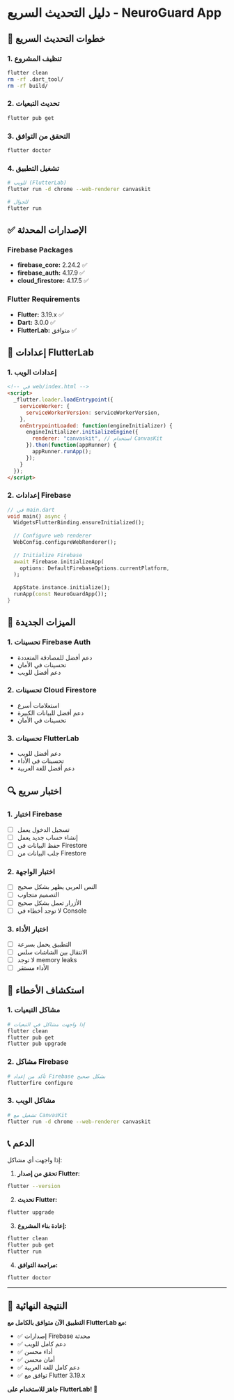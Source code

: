 # دليل التحديث السريع - NeuroGuard App

## 🚀 خطوات التحديث السريع

### 1. تنظيف المشروع
```bash
flutter clean
rm -rf .dart_tool/
rm -rf build/
```

### 2. تحديث التبعيات
```bash
flutter pub get
```

### 3. التحقق من التوافق
```bash
flutter doctor
```

### 4. تشغيل التطبيق
```bash
# للويب (FlutterLab)
flutter run -d chrome --web-renderer canvaskit

# للجوال
flutter run
```

## ✅ الإصدارات المحدثة

### Firebase Packages
- **firebase_core:** 2.24.2 ✅
- **firebase_auth:** 4.17.9 ✅
- **cloud_firestore:** 4.17.5 ✅

### Flutter Requirements
- **Flutter:** 3.19.x ✅
- **Dart:** 3.0.0 ✅
- **FlutterLab:** متوافق ✅

## 🔧 إعدادات FlutterLab

### 1. إعدادات الويب
```html
<!-- في web/index.html -->
<script>
  _flutter.loader.loadEntrypoint({
    serviceWorker: {
      serviceWorkerVersion: serviceWorkerVersion,
    },
    onEntrypointLoaded: function(engineInitializer) {
      engineInitializer.initializeEngine({
        renderer: "canvaskit", // استخدام CanvasKit
      }).then(function(appRunner) {
        appRunner.runApp();
      });
    }
  });
</script>
```

### 2. إعدادات Firebase
```dart
// في main.dart
void main() async {
  WidgetsFlutterBinding.ensureInitialized();
  
  // Configure web renderer
  WebConfig.configureWebRenderer();
  
  // Initialize Firebase
  await Firebase.initializeApp(
    options: DefaultFirebaseOptions.currentPlatform,
  );
  
  AppState.instance.initialize();
  runApp(const NeuroGuardApp());
}
```

## 🎯 الميزات الجديدة

### 1. تحسينات Firebase Auth
- دعم أفضل للمصادقة المتعددة
- تحسينات في الأمان
- دعم أفضل للويب

### 2. تحسينات Cloud Firestore
- استعلامات أسرع
- دعم أفضل للبيانات الكبيرة
- تحسينات في الأمان

### 3. تحسينات FlutterLab
- دعم أفضل للويب
- تحسينات في الأداء
- دعم أفضل للغة العربية

## 🔍 اختبار سريع

### 1. اختبار Firebase
- [ ] تسجيل الدخول يعمل
- [ ] إنشاء حساب جديد يعمل
- [ ] حفظ البيانات في Firestore
- [ ] جلب البيانات من Firestore

### 2. اختبار الواجهة
- [ ] النص العربي يظهر بشكل صحيح
- [ ] التصميم متجاوب
- [ ] الأزرار تعمل بشكل صحيح
- [ ] لا توجد أخطاء في Console

### 3. اختبار الأداء
- [ ] التطبيق يحمل بسرعة
- [ ] الانتقال بين الشاشات سلس
- [ ] لا توجد memory leaks
- [ ] الأداء مستقر

## 🐛 استكشاف الأخطاء

### 1. مشاكل التبعيات
```bash
# إذا واجهت مشاكل في التبعيات
flutter clean
flutter pub get
flutter pub upgrade
```

### 2. مشاكل Firebase
```bash
# تأكد من إعداد Firebase بشكل صحيح
flutterfire configure
```

### 3. مشاكل الويب
```bash
# تشغيل مع CanvasKit
flutter run -d chrome --web-renderer canvaskit
```

## 📞 الدعم

إذا واجهت أي مشاكل:

1. **تحقق من إصدار Flutter:**
```bash
flutter --version
```

2. **تحديث Flutter:**
```bash
flutter upgrade
```

3. **إعادة بناء المشروع:**
```bash
flutter clean
flutter pub get
flutter run
```

4. **مراجعة التوافق:**
```bash
flutter doctor
```

---

## 🎉 النتيجة النهائية

**التطبيق الآن متوافق بالكامل مع FlutterLab مع:**
- ✅ إصدارات Firebase محدثة
- ✅ دعم كامل للويب
- ✅ أداء محسن
- ✅ أمان محسن
- ✅ دعم كامل للغة العربية
- ✅ توافق مع Flutter 3.19.x

**جاهز للاستخدام على FlutterLab! 🚀**

